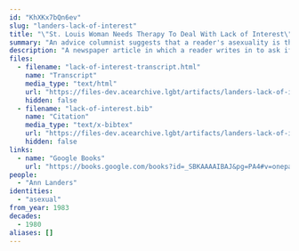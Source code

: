 ```yaml
---
id: "KhXKx7bQn6ev"
slug: "landers-lack-of-interest"
title: "\"St. Louis Woman Needs Therapy To Deal With Lack of Interest\""
summary: "An advice columnist suggests that a reader's asexuality is the result of anxiety and inhibitions"
description: "A newspaper article in which a reader writes in to ask if they could be asexual, and the columnist defers to a doctor who pathologizes her asexuality (CW: pathologizing asexual people)"
files:
  - filename: "lack-of-interest-transcript.html"
    name: "Transcript"
    media_type: "text/html"
    url: "https://files-dev.acearchive.lgbt/artifacts/landers-lack-of-interest/lack-of-interest-transcript.html"
    hidden: false
  - filename: "lack-of-interest.bib"
    name: "Citation"
    media_type: "text/x-bibtex"
    url: "https://files-dev.acearchive.lgbt/artifacts/landers-lack-of-interest/lack-of-interest.bib"
    hidden: false
links:
  - name: "Google Books"
    url: "https://books.google.com/books?id=_SBKAAAAIBAJ&pg=PA4#v=onepage&q&f=false"
people:
  - "Ann Landers"
identities:
  - "asexual"
from_year: 1983
decades:
  - 1980
aliases: []
---
```

